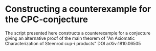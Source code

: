 # Constructing a counterexample for the CPC-conjecture 

The script presented here constructs a counterexample for a conjecture giving an alternative proof of the main theorem of "An Axiomatic Characterization of Steenrod cup-i products" DOI arXiv:1810.06505 
